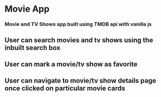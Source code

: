 # Movie App

### Movie and TV Shows app built using TMDB api with vanilla js

## User can search movies and tv shows using the inbuilt search box

## User can mark a movie/tv show as favorite

## User can navigate to movie/tv show details page once clicked on particular movie cards
